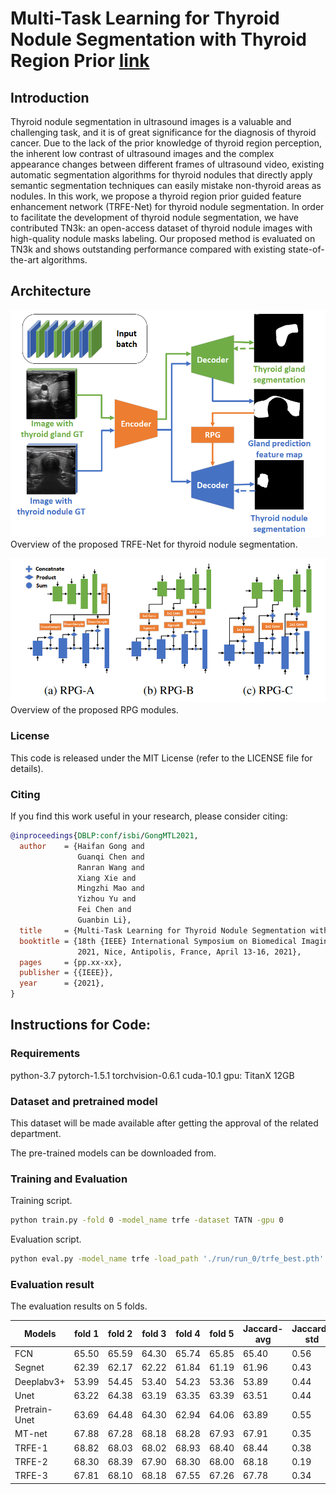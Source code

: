 # Multi-Task Learning for Thyroid Nodule Segmentation with Thyroid Region Prior [link](https://www.researchgate.net/publication/349074982_MULTI-TASK_LEARNING_FOR_THYROID_NODULE_SEGMENTATION_WITH_THYROID_REGION_PRIOR)

## Introduction
Thyroid nodule segmentation in ultrasound images is a valuable and challenging task, and it is of great significance for the diagnosis of thyroid cancer. Due to the lack of the prior knowledge of thyroid region perception, the inherent low contrast of ultrasound images and the complex appearance changes between different frames of ultrasound video, existing automatic segmentation algorithms for thyroid nodules that directly apply semantic segmentation techniques can easily mistake non-thyroid areas as nodules. In this work, we propose a thyroid region prior guided feature enhancement network (TRFE-Net) for thyroid nodule segmentation. In order to facilitate the development of thyroid nodule segmentation, we have contributed TN3k: an open-access dataset of thyroid nodule images with high-quality nodule masks labeling. Our proposed method is evaluated on TN3k and shows outstanding performance compared with existing state-of-the-art algorithms.

## Architecture
![Overview](./picture/overview.png)
Overview of the proposed TRFE-Net for thyroid nodule segmentation. 

![pgfe](./picture/rpg.png)
Overview of the proposed RPG modules. 

### License
This code is released under the MIT License (refer to the LICENSE file for details).

### Citing
If you find this work useful in your research, please consider citing:
```BibTex
@inproceedings{DBLP:conf/isbi/GongMTL2021,
  author    = {Haifan Gong and
               Guanqi Chen and
               Ranran Wang and
               Xiang Xie and
               Mingzhi Mao and
               Yizhou Yu and 
               Fei Chen and
               Guanbin Li},
  title     = {Multi-Task Learning for Thyroid Nodule Segmentation with Thyroid Region Prior},
  booktitle = {18th {IEEE} International Symposium on Biomedical Imaging, {ISBI}
               2021, Nice, Antipolis, France, April 13-16, 2021},
  pages     = {pp.xx-xx},
  publisher = {{IEEE}},
  year      = {2021},
}
```

## Instructions for Code:
### Requirements
python-3.7
pytorch-1.5.1
torchvision-0.6.1
cuda-10.1
gpu: TitanX 12GB

### Dataset and pretrained model
This dataset will be made available after getting the approval of the related department.

The pre-trained models can be downloaded from.

### Training and Evaluation
Training script.
```bash
python train.py -fold 0 -model_name trfe -dataset TATN -gpu 0
``` 

Evaluation script.
```bash
python eval.py -model_name trfe -load_path './run/run_0/trfe_best.pth'
```

### Evaluation result
The evaluation results on 5 folds.

| Models        | fold 1 | fold 2 | fold 3 | fold 4 | fold 5 | Jaccard-avg | Jaccard-std |
|---------------|--------|--------|--------|--------|--------|-------------|-------------|
| FCN           | 65.50  | 65.59  | 64.30  | 65.74  | 65.85  |    65.40    |    0.56     |
| Segnet        | 62.39  | 62.17  | 62.22  | 61.84  | 61.19  |    61.96    |    0.43     |
| Deeplabv3+    | 53.99  | 54.45  | 53.40  | 54.23  | 53.36  |    53.89    |    0.44     |
| Unet          | 63.22  | 64.38  | 63.19  | 63.35  | 63.39  |    63.51    |    0.44     |
| Pretrain-Unet | 63.69  | 64.48  | 64.30  | 62.94  | 64.06  |    63.89    |    0.55     |
| MT-net        | 67.88  | 67.28  | 68.18  | 68.28  | 67.93  |    67.91    |    0.35     |
| TRFE-1        | 68.82  | 68.03  | 68.02  | 68.93  | 68.40  |    68.44    |    0.38     |
| TRFE-2        | 68.30  | 68.39  | 67.90  | 68.30  | 68.00  |    68.18    |    0.19     |
| TRFE-3        | 67.81  | 68.10  | 68.18  | 67.55  | 67.26  |    67.78    |    0.34     |
